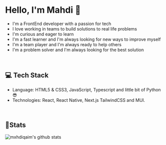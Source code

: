 <h1>Hello, I'm Mahdi 👋</h1>

- I'm a FrontEnd developer with a passion for tech
- I love working in teams to build solutions to real life problems
- I'm curious and eager to learn
- I'm a fast learner and I'm always looking for new ways to improve myself
- I'm a team player and I'm always ready to help others
- I'm a problem solver and I'm always looking for the best solution

<br />

## 💻 Tech Stack

- Language: HTML5 & CSS3, JavaScript, Typescript and little bit of Python 😎
- Technologies: React, React Native, Next.js TailwindCSS and MUI.

<br />

## 📝Stats

![mxhdiqaim's github stats](https://github-readme-stats.vercel.app/api?username=mxhdiqaim&show_icons=true&count_private=true&title_color=70a5fd&icon_color=bf91f3&text_color=38bdae&bg_color=0d1117)
